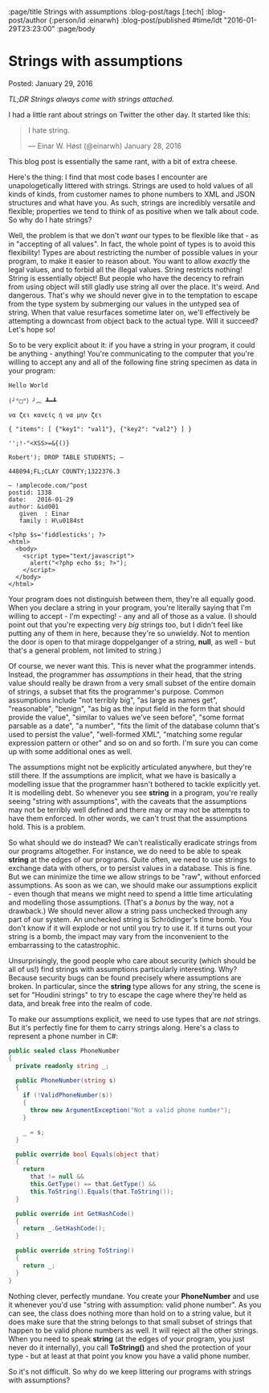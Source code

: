 :page/title Strings with assumptions
:blog-post/tags [:tech]
:blog-post/author {:person/id :einarwh}
:blog-post/published #time/ldt "2016-01-29T23:23:00"
:page/body

# Strings with assumptions

Posted: January 29, 2016

_TL;DR Strings always come with strings attached._

I had a little rant about strings on Twitter the other day. It started like this:

> I hate string.
> 
> — Einar W. Høst (@einarwh) January 28, 2016

This blog post is essentially the same rant, with a bit of extra cheese.

Here's the thing: I find that most code bases I encounter are unapologetically littered with strings. Strings are used to hold values of all kinds of kinds, from customer names to phone numbers to XML and JSON structures and what have you. As such, strings are incredibly versatile and flexible; properties we tend to think of as positive when we talk about code. So why do I hate strings?

Well, the problem is that we don't _want_ our types to be flexible like that - as in "accepting of all values". In fact, the whole point of types is to avoid this flexibility! Types are about restricting the number of possible values in your program, to make it easier to reason about. You want to allow _exactly_ the legal values, and to forbid all the illegal values. String restricts nothing! String is essentially object! But people who have the decency to refrain from using object will still gladly use string all over the place. It's weird. And dangerous. That's why we should never give in to the temptation to escape from the type system by submerging our values in the untyped sea of string. When that value resurfaces sometime later on, we'll effectively be attempting a downcast from object back to the actual type. Will it succeed? Let's hope so!

So to be very explicit about it: if you have a string in your program, it could be anything - anything! You're communicating to the computer that you're willing to accept any and all of the following fine string specimen as data in your program:

```
Hello World

(╯°□°）╯︵ ┻━┻

να ζει κανείς ή να μην ζει

{ "items": [ {"key1": "val1"}, {"key2": "val2"} ] }

'';!-"<XSS>=&{()}

Robert'); DROP TABLE STUDENTS; —

448094;FL;CLAY COUNTY;1322376.3

— !amplecode.com/^post
postid: 1338
date:   2016-01-29
author: &id001
   given  : Einar
   family : H\u0184st

<?php $s='fiddlesticks'; ?>
<html>
  <body>
    <script type="text/javascript">  
      alert("<?php echo $s; ?>");
    </script>
  </body>
</html>
```

Your program does not distinguish between them, they're all equally good. When you declare a string in your program, you're literally saying that I'm willing to accept - I'm expecting! - any and all of those as a value. (I should point out that you're expecting very _big_ strings too, but I didn't feel like putting any of them in here, because they're so unwieldy. Not to mention the door is open to that mirage doppelganger of a string, **null**, as well - but that's a general problem, not limited to string.)

Of course, we never want this. This is never what the programmer intends. Instead, the programmer has _assumptions_ in their head, that the string value should really be drawn from a very small subset of the entire domain of strings, a subset that fits the programmer's purpose. Common assumptions include "not terribly big", "as large as names get", "reasonable", "benign", "as big as the input field in the form that should provide the value", "similar to values we've seen before", "some format parsable as a date", "a number", "fits the limit of the database column that's used to persist the value", "well-formed XML", "matching some regular expression pattern or other" and so on and so forth. I'm sure you can come up with some additional ones as well.

The assumptions might not be explicitly articulated anywhere, but they're still there. If the assumptions are implicit, what we have is basically a modelling issue that the programmer hasn't bothered to tackle explicitly yet. It is modelling debt. So whenever you see **string** in a program, you're really seeing "string with assumptions", with the caveats that the assumptions may not be terribly well defined and there may or may not be attempts to have them enforced. In other words, we can't trust that the assumptions hold. This is a problem.

So what should we do instead? We can't realistically eradicate strings from our programs altogether. For instance, we do need to be able to speak **string** at the edges of our programs. Quite often, we need to use strings to exchange data with others, or to persist values in a database. This is fine. But we can minimize the time we allow strings to be "raw", without enforced assumptions. As soon as we can, we should make our assumptions explicit - even though that means we might need to spend a little time articulating and modelling those assumptions. (That's a _bonus_ by the way, not a drawback.) We should never allow a string pass unchecked through any part of our system. An unchecked string is Schrödinger's time bomb. You don't know if it will explode or not until you try to use it. If it turns out your string is a bomb, the impact may vary from the inconvenient to the embarrassing to the catastrophic.

Unsurprisingly, the good people who care about security (which should be all of us!) find strings with assumptions particularly interesting. Why? Because security bugs can be found precisely where assumptions are broken. In particular, since the **string** type allows for any string, the scene is set for "Houdini strings" to try to escape the cage where they're held as data, and break free into the realm of code.

To make our assumptions explicit, we need to use types that are _not_ strings. But it's perfectly fine for them to carry strings along. Here's a class to represent a phone number in C#:

```csharp
public sealed class PhoneNumber
{
  private readonly string _;

  public PhoneNumber(string s) 
  {
    if (!ValidPhoneNumber(s))
    {
      throw new ArgumentException("Not a valid phone number");
    }

    _ = s;
  }

  public override bool Equals(object that)
  {
    return 
      that != null &&
      this.GetType() == that.GetType() &&
      this.ToString().Equals(that.ToString());
  }

  public override int GetHashCode()
  {
    return _.GetHashCode();
  }

  public override string ToString()
  {
    return _;
  }
}
```

Nothing clever, perfectly mundane. You create your **PhoneNumber** and use it whenever you'd use "string with assumption: valid phone number". As you can see, the class does nothing more than hold on to a string value, but it does make sure that the string belongs to that small subset of strings that happen to be valid phone numbers as well. It will reject all the other strings. When you need to speak **string** (at the edges of your program, you just never do it internally), you call **ToString()** and shed the protection of your type - but at least at that point you know you have a valid phone number.

So it's not difficult. So why do we keep littering our programs with strings with assumptions?
